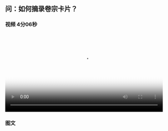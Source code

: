 ## 问：如何摘录卷宗卡片？


### 视频 4分06秒

<video id="my-video" class="video-js" controls preload="auto" width="100%"
poster="https://ipic.qinglion.com/qinglion_class.003.jpeg" data-setup='{"aspectRatio":"16:9"}'>
<source src="https://ipic.qinglion.com/qinglion_class_00003.mp4" type='video/mp4' >
</video>


### 图文
